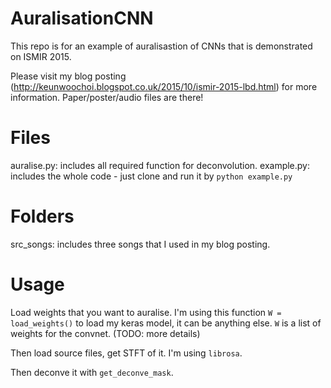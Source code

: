 # AuralisationCNN
This repo is for an example of auralisastion of CNNs that is demonstrated on ISMIR 2015.

Please visit my blog posting (http://keunwoochoi.blogspot.co.uk/2015/10/ismir-2015-lbd.html) for more information. Paper/poster/audio files are there!

# Files
auralise.py: includes all required function for deconvolution.
example.py: includes the whole code - just clone and run it by `python example.py`

# Folders
src_songs: includes three songs that I used in my blog posting.

# Usage
Load weights that you want to auralise. I'm using this function
```W = load_weights()```
to load my keras model, it can be anything else.
`W` is a list of weights for the convnet. (TODO: more details)

Then load source files, get STFT of it. I'm using `librosa`.

Then deconve it with `get_deconve_mask`.


